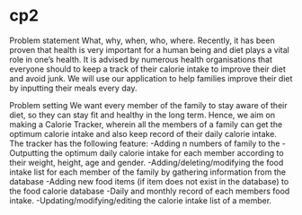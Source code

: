 # cp2
Problem statement
What, why, when, who, where. Recently, it has been proven that health is very important for a human being and diet plays a vital role in one’s health. It is advised by numerous health organisations that everyone should to keep a track of their calorie intake to improve their diet and avoid junk. We will use our application to help families improve their diet by inputting their meals every day.

Problem setting
We want every member of the family to stay aware of their diet, so they can stay fit and healthy in the long term. Hence, we aim on making a Calorie Tracker, wherein all the members of a family can get the optimum calorie intake and also keep record of their daily calorie intake. The tracker has the following feature:
  -Adding n numbers of family to the 
  -Outputting the optimum daily calorie intake for each member according to their weight, height, age and gender. 
  -Adding/deleting/modifying the food intake list for each member of the family by gathering information from the database
  -Adding new food items (if item does not exist in the database) to the food calorie database
  -Daily and monthly record of each members food intake.
  -Updating/modifying/editing the calorie intake list of a member.

